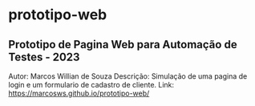 # prototipo-web
## Prototipo de Pagina Web para Automação de Testes - 2023
Autor: Marcos Willian de Souza
Descrição: Simulação de uma pagina de login e um formulario de cadastro de cliente.
Link: https://marcosws.github.io/prototipo-web/


